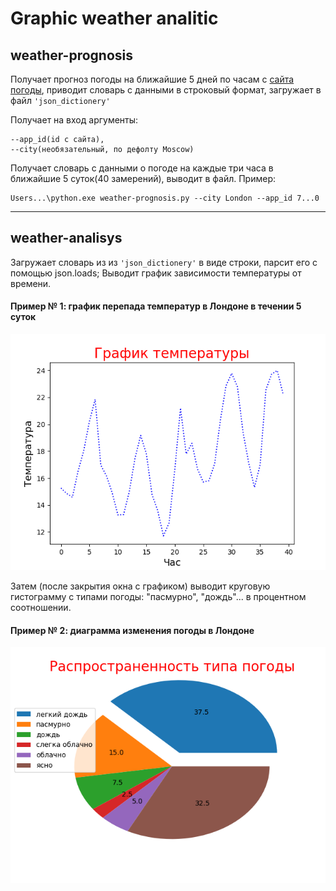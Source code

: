 Graphic weather analitic
============================

## weather-prognosis

Получает прогноз погоды на ближайшие 5 дней по часам с [сайта погоды](http://api.openweathermap.org), приводит словарь с данными в строковый формат, загружает в файл `'json_dictionery'`

Получает на вход аргументы:

    --app_id(id с сайта),
    --city(необязательный, по дефолту Moscow)

Получает словарь с данными о погоде на каждые три часа в ближайшие 5 суток(40 замерений), выводит в файл.
Пример:

    Users...\python.exe weather-prognosis.py --city London --app_id 7...0
***
## weather-analisys

Загружает словарь из из `'json_dictionery'` в виде строки, парсит его с помощью json.loads; Выводит график зависимости температуры от времени.

#### Пример № 1: график перепада температур в Лондоне в течении 5 суток


![Alt text](https://github.com/BikeevArtur/weather-prognosis/blob/master/Figure_0.png?raw=true "Optional Title")


Затем (после закрытия окна с графиком) выводит круговую гистограмму с типами погоды: "пасмурно", "дождь"... в процентном соотношении.
#### Пример № 2: диаграмма изменения погоды в Лондоне


![Alt text](https://github.com/BikeevArtur/weather-prognosis/blob/master/Figure_1.png?raw=true "Optional Title")
